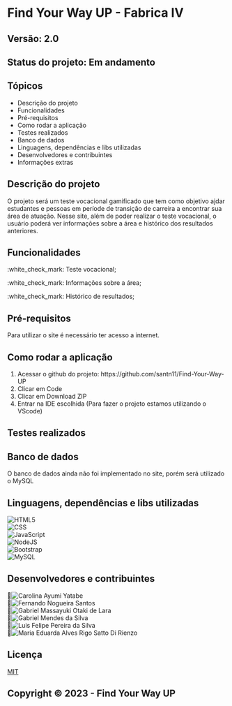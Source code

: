 <h1>Find Your Way UP - Fabrica IV</h1>
<h2>Versão: 2.0</h2>
<h2>Status do projeto: Em andamento</h2>

<h2>Tópicos</h2>
<ul>
  <li>Descrição do projeto</li>
  <li>Funcionalidades</li>
  <li>Pré-requisitos</li>
  <li>Como rodar a aplicação</li>
  <li>Testes realizados</li>
  <li>Banco de dados</li>
  <li>Linguagens, dependências e libs utilizadas</li>
  <li>Desenvolvedores e contribuintes</li>
  <li>Informações extras</li>
</ul>

<h2>Descrição do projeto</h2>
<p>O projeto será um teste vocacional gamificado que tem como objetivo ajdar estudantes e pessoas em període de transição de carreira a encontrar sua área de atuação. 
   Nesse site, além de poder realizar o teste vocacional, o usuário poderá ver informações sobre a área e histórico dos resultados anteriores.</p>

<h2>Funcionalidades</h2>
<p>:white_check_mark: Teste vocacional;</p>
<p>:white_check_mark: Informações sobre a área;</p>
<p>:white_check_mark: Histórico de resultados;</p>

<h2>Pré-requisitos</h2>
<p>Para utilizar o site é necessário ter acesso a internet.</p>

<h2>Como rodar a aplicação</h2>
<ol>
  <li>Acessar o github do projeto: https://github.com/santn11/Find-Your-Way-UP</li>
  <li>Clicar em Code</li>
  <li>Clicar em Download ZIP</li>
  <li>Entrar na IDE escolhida (Para fazer o projeto estamos utilizando o VScode)</li>
</ol>

<h2>Testes realizados</h2>

<h2>Banco de dados</h2>
<p>O banco de dados ainda não foi implementado no site, porém será utilizado o MySQL</p>

<h2>Linguagens, dependências e libs utilizadas</h2>

![HTML5](https://img.shields.io/badge/HTML5-E34F26?style=for-the-badge&logo=html5&logoColor=white)
<br>
![CSS](	https://img.shields.io/badge/CSS3-1572B6?style=for-the-badge&logo=css3&logoColor=white)
<br>
![JavaScript](https://img.shields.io/badge/JavaScript-323330?style=for-the-badge&logo=javascript&logoColor=F7DF1E)
<br>
![NodeJS](https://img.shields.io/badge/Node.js-43853D?style=for-the-badge&logo=node.js&logoColor=white)
<br>
![Bootstrap](https://img.shields.io/badge/Bootstrap-563D7C?style=for-the-badge&logo=bootstrap&logoColor=white)
<br>
![MySQL](https://img.shields.io/badge/MySQL-00000F?style=for-the-badge&logo=mysql&logoColor=white)

<h2>Desenvolvedores e contribuintes</h2>

:pushpin:![Carolina Ayumi Yatabe](https://github.com/CarolinaYatabe)
<br>
:pushpin:![Fernando Nogueira Santos](https://github.com/santn11)
<br>
:pushpin:![Gabriel Massayuki Otaki de Lara](https://github.com/Massa._yuki)
<br>
:pushpin:![Gabriel Mendes da Silva](https://github.com/devgabrielmendes)
<br>
:pushpin:![Luis Felipe Pereira da Silva](https://github.com/Felepenhos)
<br>
:pushpin:![Maria Eduarda Alves Rigo Satto Di Rienzo](https://github.com/DudaSatto)


<h2>Licença</h2>

[MIT](https://choosealicense.com/licenses/mit/)

<h2>Copyright © 2023 - Find Your Way UP</h2>




